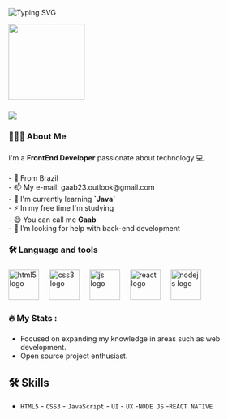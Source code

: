 <div align="left">
  
![Typing SVG](https://readme-typing-svg.demolab.com?font=Fira+Code&weight=900&size=25&pause=1000&color=3783FF&width=435&lines=Hey+there%2C+I'm+Gabriel+%F0%9F%91%8B%F0%9F%8F%BE)

</div>

<div align="left">
  <img height="150" src="https://avatars.githubusercontent.com/u/122336149?v=4"  />
</div>

###

<div align="left">
  <img src="https://visitor-badge.laobi.icu/badge?page_id=gabrielmarques23.gabrielmarques23/README.md"  />
</div>

###

<h3 align="left"> 👨🏾‍💻 About Me</h3>

###

<p align="left">I'm a <strong>FrontEnd Developer</strong> passionate about technology 💻. <br>
  <br>-  📍  From Brazil
  <br>- 📫 My e-mail: gaab23.outlook@gmail.com
  <br>- 🧠 I'm currently learning <strong>`Java`</strong>
  <br>- ⚡ In my free time I'm studying
  <br>- 😄 You can call me <strong>Gaab</strong>
  <br>- 🤔 I’m looking for help with back-end development
</p>

###

<h3 align="left">🛠 Language and tools</h3>

###

<div align="left">
  <img src="https://img.icons8.com/color/48/html-5--v1.png" height="60" alt="html5 logo"  />
  <img width="12" />
  <img src="https://img.icons8.com/color/48/css3.png" height="60" alt="css3 logo"  />
  <img width="12" />
  <img src="https://img.icons8.com/fluency/48/javascript.png" height="60" alt="js logo"  />
  <img width="12" />
  <img src="https://img.icons8.com/nolan/64/react-native.png" height="60" alt="react logo" />
  <img width="12" />
  <img src="https://img.icons8.com/fluency/48/node-js.png" height="60" alt="nodejs logo" />
  <img width="12" />
</div>

###

<h3 align="left">🔥   My Stats :</h3>

###

<div align="center">

</div>

###
 

- Focused on expanding my knowledge in areas such as web development.
- Open source project enthusiast.
  

## 🛠 Skills

- `HTML5`   - `CSS3`    - `JavaScript`   - `UI`   - `UX`   -`NODE JS`   -`REACT NATIVE`



